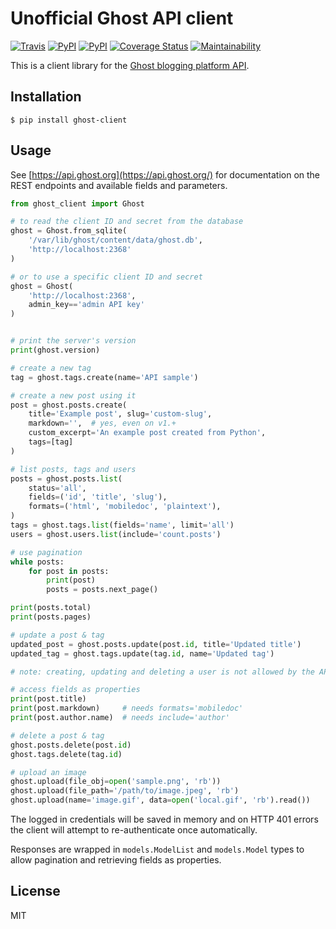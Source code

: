 # Unofficial Ghost API client

[![Travis](https://img.shields.io/travis/rycus86/ghost-client.svg)](https://travis-ci.org/rycus86/ghost-client)
[![PyPI](https://img.shields.io/pypi/v/ghost-client.svg)](https://pypi.python.org/pypi/ghost-client)
[![PyPI](https://img.shields.io/pypi/pyversions/ghost-client.svg)](https://pypi.python.org/pypi/ghost-client)
[![Coverage Status](https://coveralls.io/repos/github/rycus86/ghost-client/badge.svg?branch=master)](https://coveralls.io/github/rycus86/ghost-client?branch=master)
[![Maintainability](https://api.codeclimate.com/v1/badges/45f2a5020caa37777f5a/maintainability)](https://codeclimate.com/github/rycus86/ghost-client/maintainability)

This is a client library for the [Ghost blogging platform API](https://api.ghost.org).

## Installation

```shell
$ pip install ghost-client
```

## Usage

See [https://api.ghost.org](https://api.ghost.org/) for documentation on the REST endpoints and available fields and parameters.

```python
from ghost_client import Ghost

# to read the client ID and secret from the database
ghost = Ghost.from_sqlite(
    '/var/lib/ghost/content/data/ghost.db',
    'http://localhost:2368'
)

# or to use a specific client ID and secret
ghost = Ghost(
    'http://localhost:2368',
    admin_key=='admin API key'
)


# print the server's version
print(ghost.version)

# create a new tag
tag = ghost.tags.create(name='API sample')

# create a new post using it
post = ghost.posts.create(
    title='Example post', slug='custom-slug',
    markdown='',  # yes, even on v1.+
    custom_excerpt='An example post created from Python',
    tags=[tag]
)

# list posts, tags and users
posts = ghost.posts.list(
    status='all',
    fields=('id', 'title', 'slug'),
    formats=('html', 'mobiledoc', 'plaintext'),
)
tags = ghost.tags.list(fields='name', limit='all')
users = ghost.users.list(include='count.posts')

# use pagination
while posts:
    for post in posts:
        print(post)
        posts = posts.next_page()

print(posts.total)
print(posts.pages)

# update a post & tag
updated_post = ghost.posts.update(post.id, title='Updated title')
updated_tag = ghost.tags.update(tag.id, name='Updated tag')

# note: creating, updating and deleting a user is not allowed by the API

# access fields as properties
print(post.title)
print(post.markdown)     # needs formats='mobiledoc'
print(post.author.name)  # needs include='author'

# delete a post & tag
ghost.posts.delete(post.id)
ghost.tags.delete(tag.id)

# upload an image
ghost.upload(file_obj=open('sample.png', 'rb'))
ghost.upload(file_path='/path/to/image.jpeg', 'rb')
ghost.upload(name='image.gif', data=open('local.gif', 'rb').read())

```

The logged in credentials will be saved in memory and on HTTP 401 errors the client will attempt to re-authenticate once automatically.

Responses are wrapped in `models.ModelList` and `models.Model` types to allow pagination and retrieving fields as properties.

## License

MIT
